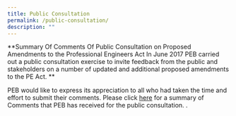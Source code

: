 ```yaml
---
title: Public Consultation
permalink: /public-consultation/
description: ""
---
```

**Summary Of Comments Of Public Consultation on Proposed Amendments to the Professional Engineers Act
In June 2017 PEB carried out a public consultation exercise to invite feedback from the public and stakeholders on a number of updated and additional proposed amendments to the PE Act.  **
  
PEB would like to express its appreciation to all who had taken the time and effort to submit their comments. Please click [here](https://www.peb.gov.sg/Downloads/public_consultation.pdf) for a summary of Comments that PEB has received for the public consultation. .